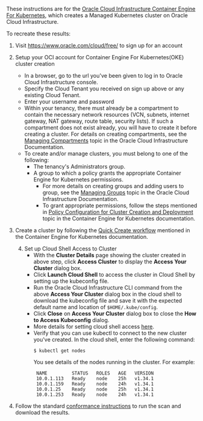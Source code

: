 These instructions are for the [Oracle Cloud Infrastructure Container Engine For Kubernetes](https://cloud.oracle.com/containers/kubernetes-engine), which creates a Managed Kubernetes cluster on Oracle Cloud Infrastructure.

To recreate these results:

1. Visit https://www.oracle.com/cloud/free/ to sign up for an account
2. Setup your OCI account for Container Engine For Kubernetes(OKE) cluster creation
    * In a browser, go to the url you've been given to log in to Oracle Cloud Infrastructure console.
    * Specify the Cloud Tenant you received on sign up above or any existing Cloud Tenant.
    * Enter your username and password
    * Within your tenancy, there must already be a compartment to contain the necessary network resources (VCN, subnets, internet gateway, NAT gateway, route table, security lists). If such a compartment does not exist already, you will have to create it before creating a cluster. For details on creating compartments, see the [Managing Compartments](https://docs.oracle.com/en-us/iaas/Content/Identity/Tasks/managingcompartments.htm) topic in the Oracle Cloud Infrastructure Documentation.
    * To create and/or manage clusters, you must belong to one of the following:
        * The tenancy's Administrators group.
        * A group to which a policy grants the appropriate Container Engine for Kubernetes permissions.
            * For more details on creating groups and adding users to group, see the [Managing Groups](https://docs.oracle.com/en-us/iaas/Content/Identity/Tasks/managinggroups.htm#) topic in the Oracle Cloud Infrastructure Documentation.
            * To grant appropriate permissions, follow the steps mentioned in [Policy Configuration for Cluster Creation and Deployment](https://docs.cloud.oracle.com/iaas/Content/ContEng/Concepts/contengpolicyconfig.htm) topic in the Container Engine for Kubernetes documentation.
3. Create a cluster by following the [Quick Create workflow](https://docs.oracle.com/en-us/iaas/Content/ContEng/Tasks/contengcreatingclusterusingoke_topic-Using_the_Console_to_create_a_Quick_Cluster_with_Default_Settings.htm) mentioned in the Container Engine for Kubernetes documentation.

   4. Set up Cloud Shell Access to Cluster
       *  With the **Cluster Details** page showing the cluster created in above step, click **Access Cluster** to display the **Access Your Cluster** dialog box.
       *  Click  **Launch Cloud Shell** to access the cluster in Cloud Shell by setting up the kubeconfig file.
       *  Run the Oracle Cloud Infrastructure CLI command from the above **Access Your Cluster** dialog box in the cloud shell to download the kubeconfig file and save it with the expected default name and location of `$HOME/.kube/config`.
       *  Click **Close** on **Access Your Cluster** dialog box to close the **How to Access Kubeconfig** dialog.
       *  More details for setting cloud shell access [here](https://docs.oracle.com/en-us/iaas/Content/ContEng/Tasks/contengdownloadkubeconfigfile.htm#cloudshelldownload).
       *  Verify that you can use kubectl to connect to the new cluster you've created. In the cloud shell, enter the following command:
           ```
           $ kubectl get nodes
           ```
          You see details of the nodes running in the cluster. For example:
           ```
            NAME         STATUS   ROLES   AGE   VERSION
            10.0.1.113   Ready    node    25h   v1.34.1
            10.0.1.159   Ready    node    24h   v1.34.1
            10.0.1.25    Ready    node    25h   v1.34.1
            10.0.1.253   Ready    node    24h   v1.34.1
           ```

5. Follow the standard [conformance instructions](https://github.com/cncf/k8s-conformance/blob/master/instructions.md) to run the scan and download the results.